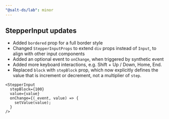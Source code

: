 ```yaml
---
"@salt-ds/lab": minor
---
```


## StepperInput updates

- Added `bordered` prop for a full border style
- Changed `StepperInputProps` to extend `div` props instead of `Input`, to align with other input components
- Added an optional event to `onChange`, when triggered by synthetic event
- Added more keyboard interactions, e.g. Shift + Up / Down, Home, End.
- Replaced `block` with `stepBlock` prop, which now explicitly defines the value that is increment or decrement, not a multiplier of `step`.

```tsx
<StepperInput
  stepBlock={100}
  value={value}
  onChange={(_event, value) => {
    setValue(value);
  }
/>
```
